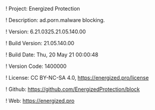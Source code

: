 ! Project: Energized Protection

! Description: ad.porn.malware blocking.

! Version: 6.21.0325.21.05.140.00

! Build Version: 21.05.140.00

! Build Date: Thu, 20 May 21 00:00:48

! Version Code: 1400000

! License: CC BY-NC-SA 4.0, https://energized.pro/license

! Github: https://github.com/EnergizedProtection/block

! Web: https://energized.pro
